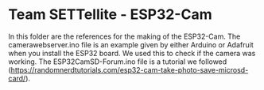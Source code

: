 # Team SETTellite - ESP32-Cam
In this folder are the references for the making of the ESP32-Cam. The camerawebserver.ino file is an example given by either Arduino or Adafruit when you install
the ESP32 board. We used this to check if the camera was working. The ESP32CamSD-Forum.ino file is a tutorial we followed (https://randomnerdtutorials.com/esp32-cam-take-photo-save-microsd-card/).



